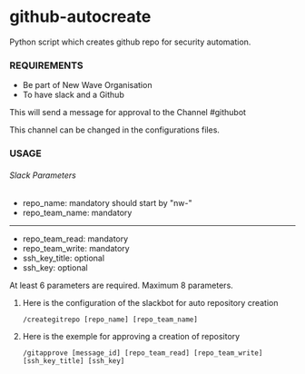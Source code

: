 # github-autocreate

Python script which creates github repo for security automation.

### REQUIREMENTS

* Be part of New Wave Organisation
* To have slack and a Github

This will send a message for approval to the Channel #githubot

This channel can be changed in the configurations files.

### USAGE

###### Slack Parameters

* repo_name: mandatory should start by "nw-"
* repo_team_name: mandatory

-----------------------------------

* repo_team_read: mandatory
* repo_team_write: mandatory
* ssh_key_title: optional
* ssh_key: optional

At least 6 parameters are required. Maximum 8 parameters.

1) Here is the configuration of the slackbot for auto repository creation

    `/creategitrepo [repo_name] [repo_team_name]`


2) Here is the exemple for approving a creation of repository

    `/gitapprove [message_id] [repo_team_read] [repo_team_write] [ssh_key_title] [ssh_key]`
